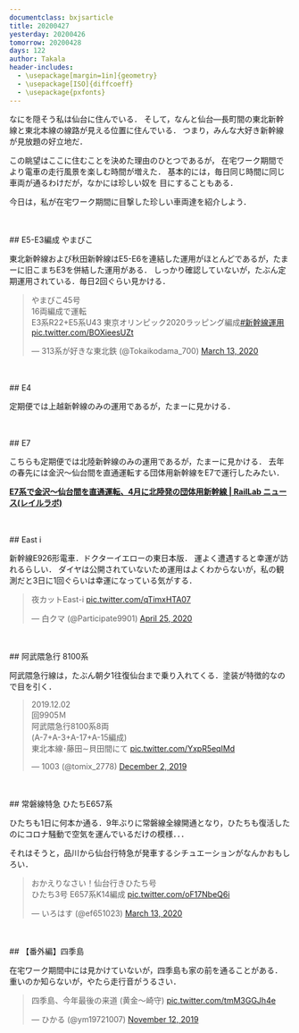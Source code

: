 ```yaml
---
documentclass: bxjsarticle
title: 20200427
yesterday: 20200426
tomorrow: 20200428
days: 122
author: Takala
header-includes:
  - \usepackage[margin=1in]{geometry}
  - \usepackage[ISO]{diffcoeff}
  - \usepackage{pxfonts}
---
```



なにを隠そう私は仙台に住んでいる．
そして，なんと仙台―長町間の東北新幹線と東北本線の線路が見える位置に住んでいる．
つまり，みんな大好き新幹線が見放題の好立地だ．


この眺望はここに住むことを決めた理由のひとつであるが，
在宅ワーク期間でより電車の走行風景を楽しむ時間が増えた．
基本的には，毎日同じ時間に同じ車両が通るわけだが，なかには珍しい奴を
目にすることもある．


今日は，私が在宅ワーク期間に目撃した珍しい車両達を紹介しよう．


<br>
<br>
## E5-E3編成 やまびこ


東北新幹線および秋田新幹線はE5-E6を連結した運用がほとんどであるが，たまーに旧こまちE3を併結した運用がある．
しっかり確認していないが，たぶん定期運用されている．毎日2回ぐらい見かける．

<blockquote class="twitter-tweet"><p lang="ja" dir="ltr">やまびこ45号<br>16両編成で運転<br>E3系R22+E5系U43 東京オリンピック2020ラッピング編成<a href="https://twitter.com/hashtag/%E6%96%B0%E5%B9%B9%E7%B7%9A%E9%81%8B%E7%94%A8?src=hash&amp;ref_src=twsrc%5Etfw">#新幹線運用</a> <a href="https://t.co/BOXieesUZt">pic.twitter.com/BOXieesUZt</a></p>&mdash; 313系が好きな東北鉄 (@Tokaikodama_700) <a href="https://twitter.com/Tokaikodama_700/status/1238295953993428993?ref_src=twsrc%5Etfw">March 13, 2020</a></blockquote> <script async src="https://platform.twitter.com/widgets.js" charset="utf-8"></script>


<br>
<br>
## E4


定期便では上越新幹線のみの運用であるが，たまーに見かける．

<br>
<br>
## E7

こちらも定期便では北陸新幹線のみの運用であるが，たまーに見かける．
去年の春先には金沢～仙台間を直通運転する団体用新幹線をE7で運行したみたい．


**[E7系で金沢～仙台間を直通運転、4月に北陸発の団体用新幹線 | RailLab ニュース(レイルラボ)](https://raillab.jp/news/article/12287)**


<br>
<br>
## East i

新幹線E926形電車．ドクターイエローの東日本版．
運よく遭遇すると幸運が訪れるらしい．
ダイヤは公開されていないため運用はよくわからないが，私の観測だと3日に1回ぐらいは幸運になっている気がする．

<blockquote class="twitter-tweet"><p lang="ja" dir="ltr">夜カットEast-i <a href="https://t.co/qTimxHTA07">pic.twitter.com/qTimxHTA07</a></p>&mdash; 白クマ (@Participate9901) <a href="https://twitter.com/Participate9901/status/1253889499282591744?ref_src=twsrc%5Etfw">April 25, 2020</a></blockquote> <script async src="https://platform.twitter.com/widgets.js" charset="utf-8"></script>


<br>
<br>
## 阿武隈急行 8100系


阿武隈急行線は，たぶん朝夕1往復仙台まで乗り入れてくる．塗装が特徴的なので目を引く．


<blockquote class="twitter-tweet"><p lang="ja" dir="ltr">2019.12.02<br>回9905Ｍ<br>阿武隈急行8100系8両<br>(A-7+A-3+A-17+A-15編成)<br>東北本線･藤田∼貝田間にて <a href="https://t.co/YxpR5eqIMd">pic.twitter.com/YxpR5eqIMd</a></p>&mdash; 1003 (@tomix_2778) <a href="https://twitter.com/tomix_2778/status/1201399809719951365?ref_src=twsrc%5Etfw">December 2, 2019</a></blockquote> <script async src="https://platform.twitter.com/widgets.js" charset="utf-8"></script>


<br>
<br>
## 常磐線特急 ひたちE657系


ひたちも1日に何本か通る．9年ぶりに常磐線全線開通となり，ひたちも復活したのにコロナ騒動で空気を運んでいるだけの模様．．．


それはそうと，品川から仙台行特急が発車するシチュエーションがなんかおもしろい．


<blockquote class="twitter-tweet"><p lang="ja" dir="ltr">おかえりなさい！仙台行きひたち号<br>ひたち3号 E657系K14編成 <a href="https://t.co/oF17NbeQ6i">pic.twitter.com/oF17NbeQ6i</a></p>&mdash; いろはす (@ef651023) <a href="https://twitter.com/ef651023/status/1238596101529153536?ref_src=twsrc%5Etfw">March 13, 2020</a></blockquote> <script async src="https://platform.twitter.com/widgets.js" charset="utf-8"></script>



<br>
<br>
## 【番外編】四季島


在宅ワーク期間中には見かけていないが，四季島も家の前を通ることがある．
重いのか知らないが，やたら走行音がうるさい．

<blockquote class="twitter-tweet"><p lang="ja" dir="ltr">四季島、今年最後の来道 (黄金～崎守) <a href="https://t.co/tmM3GGJh4e">pic.twitter.com/tmM3GGJh4e</a></p>&mdash; ひかる (@ym19721007) <a href="https://twitter.com/ym19721007/status/1194131771996045314?ref_src=twsrc%5Etfw">November 12, 2019</a></blockquote> <script async src="https://platform.twitter.com/widgets.js" charset="utf-8"></script>


